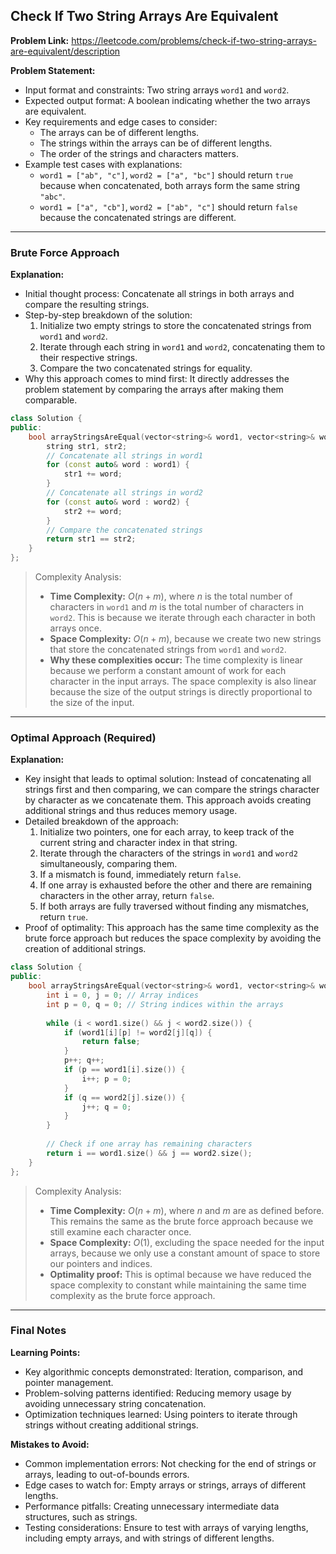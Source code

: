 ## Check If Two String Arrays Are Equivalent
**Problem Link:** https://leetcode.com/problems/check-if-two-string-arrays-are-equivalent/description

**Problem Statement:**
- Input format and constraints: Two string arrays `word1` and `word2`.
- Expected output format: A boolean indicating whether the two arrays are equivalent.
- Key requirements and edge cases to consider: 
  - The arrays can be of different lengths.
  - The strings within the arrays can be of different lengths.
  - The order of the strings and characters matters.
- Example test cases with explanations:
  - `word1 = ["ab", "c"]`, `word2 = ["a", "bc"]` should return `true` because when concatenated, both arrays form the same string `"abc"`.
  - `word1 = ["a", "cb"]`, `word2 = ["ab", "c"]` should return `false` because the concatenated strings are different.

---

### Brute Force Approach
**Explanation:**
- Initial thought process: Concatenate all strings in both arrays and compare the resulting strings.
- Step-by-step breakdown of the solution:
  1. Initialize two empty strings to store the concatenated strings from `word1` and `word2`.
  2. Iterate through each string in `word1` and `word2`, concatenating them to their respective strings.
  3. Compare the two concatenated strings for equality.
- Why this approach comes to mind first: It directly addresses the problem statement by comparing the arrays after making them comparable.

```cpp
class Solution {
public:
    bool arrayStringsAreEqual(vector<string>& word1, vector<string>& word2) {
        string str1, str2;
        // Concatenate all strings in word1
        for (const auto& word : word1) {
            str1 += word;
        }
        // Concatenate all strings in word2
        for (const auto& word : word2) {
            str2 += word;
        }
        // Compare the concatenated strings
        return str1 == str2;
    }
};
```

> Complexity Analysis:
> - **Time Complexity:** $O(n + m)$, where $n$ is the total number of characters in `word1` and $m$ is the total number of characters in `word2`. This is because we iterate through each character in both arrays once.
> - **Space Complexity:** $O(n + m)$, because we create two new strings that store the concatenated strings from `word1` and `word2`.
> - **Why these complexities occur:** The time complexity is linear because we perform a constant amount of work for each character in the input arrays. The space complexity is also linear because the size of the output strings is directly proportional to the size of the input.

---

### Optimal Approach (Required)
**Explanation:**
- Key insight that leads to optimal solution: Instead of concatenating all strings first and then comparing, we can compare the strings character by character as we concatenate them. This approach avoids creating additional strings and thus reduces memory usage.
- Detailed breakdown of the approach:
  1. Initialize two pointers, one for each array, to keep track of the current string and character index in that string.
  2. Iterate through the characters of the strings in `word1` and `word2` simultaneously, comparing them.
  3. If a mismatch is found, immediately return `false`.
  4. If one array is exhausted before the other and there are remaining characters in the other array, return `false`.
  5. If both arrays are fully traversed without finding any mismatches, return `true`.
- Proof of optimality: This approach has the same time complexity as the brute force approach but reduces the space complexity by avoiding the creation of additional strings.

```cpp
class Solution {
public:
    bool arrayStringsAreEqual(vector<string>& word1, vector<string>& word2) {
        int i = 0, j = 0; // Array indices
        int p = 0, q = 0; // String indices within the arrays
        
        while (i < word1.size() && j < word2.size()) {
            if (word1[i][p] != word2[j][q]) {
                return false;
            }
            p++; q++;
            if (p == word1[i].size()) {
                i++; p = 0;
            }
            if (q == word2[j].size()) {
                j++; q = 0;
            }
        }
        
        // Check if one array has remaining characters
        return i == word1.size() && j == word2.size();
    }
};
```

> Complexity Analysis:
> - **Time Complexity:** $O(n + m)$, where $n$ and $m$ are as defined before. This remains the same as the brute force approach because we still examine each character once.
> - **Space Complexity:** $O(1)$, excluding the space needed for the input arrays, because we only use a constant amount of space to store our pointers and indices.
> - **Optimality proof:** This is optimal because we have reduced the space complexity to constant while maintaining the same time complexity as the brute force approach.

---

### Final Notes

**Learning Points:**
- Key algorithmic concepts demonstrated: Iteration, comparison, and pointer management.
- Problem-solving patterns identified: Reducing memory usage by avoiding unnecessary string concatenation.
- Optimization techniques learned: Using pointers to iterate through strings without creating additional strings.

**Mistakes to Avoid:**
- Common implementation errors: Not checking for the end of strings or arrays, leading to out-of-bounds errors.
- Edge cases to watch for: Empty arrays or strings, arrays of different lengths.
- Performance pitfalls: Creating unnecessary intermediate data structures, such as strings.
- Testing considerations: Ensure to test with arrays of varying lengths, including empty arrays, and with strings of different lengths.
